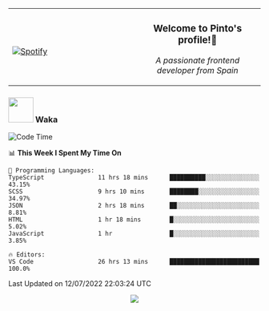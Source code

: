 <table width="100%" align="center"> 
  <tr>
  <td width="50%">
      
&nbsp; <br> [![Spotify](https://novatorem-zeta-rust.vercel.app/api/spotify)](https://open.spotify.com/user/novatorem-zeta-rust)

  </td>
  <td width="50%">
    <h3 align="center">Welcome to Pinto's profile!👋</h3>
    <p align="center"><em>A passionate frontend developer from Spain</em></p>
  </td>
  </table>

### <img src="https://media.giphy.com/media/VgCDAzcKvsR6OM0uWg/giphy.gif" width="50"> Waka

  <!--START_SECTION:waka-->
![Code Time](http://img.shields.io/badge/Code%20Time-636%20hrs%2012%20mins-blue)

📊 **This Week I Spent My Time On** 

```text
💬 Programming Languages: 
TypeScript               11 hrs 18 mins      ██████████░░░░░░░░░░░░░░░   43.15% 
SCSS                     9 hrs 10 mins       ████████░░░░░░░░░░░░░░░░░   34.97% 
JSON                     2 hrs 18 mins       ██░░░░░░░░░░░░░░░░░░░░░░░   8.81% 
HTML                     1 hr 18 mins        █░░░░░░░░░░░░░░░░░░░░░░░░   5.02% 
JavaScript               1 hr                █░░░░░░░░░░░░░░░░░░░░░░░░   3.85%

🔥 Editors: 
VS Code                  26 hrs 13 mins      █████████████████████████   100.0%

```


 Last Updated on 12/07/2022 22:03:24 UTC
<!--END_SECTION:waka-->

<div align="center">
<img src="https://github-readme-stats-gilt-tau.vercel.app/api/top-langs/?username=pinto-hub&layout=compact&theme=dracula" />
</div>
